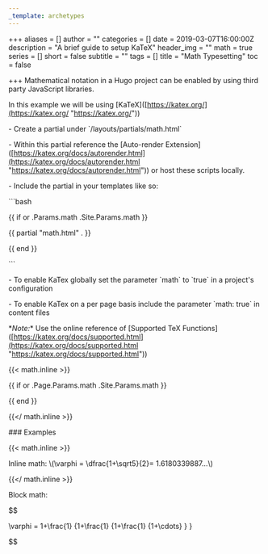 ```yaml
---
_template: archetypes
---
```


+++
aliases = []
author = ""
categories = []
date = 2019-03-07T16:00:00Z
description = "A brief guide to setup KaTeX"
header_img = ""
math = true
series = []
short = false
subtitle = ""
tags = []
title = "Math Typesetting"
toc = false

+++
Mathematical notation in a Hugo project can be enabled by using third party JavaScript libraries.

<!--more-->

In this example we will be using \[KaTeX\]([https://katex.org/](https://katex.org/ "https://katex.org/"))

\- Create a partial under \`/layouts/partials/math.html\`

\- Within this partial reference the \[Auto-render Extension\]([https://katex.org/docs/autorender.html](https://katex.org/docs/autorender.html "https://katex.org/docs/autorender.html")) or host these scripts locally.

\- Include the partial in your templates like so:  

\`\`\`bash

{{ if or .Params.math .Site.Params.math }}

{{ partial "math.html" . }}

{{ end }}

\`\`\`

\- To enable KaTex globally set the parameter \`math\` to \`true\` in a project's configuration

\- To enable KaTex on a per page basis include the parameter \`math: true\` in content files

\**Note:** Use the online reference of \[Supported TeX Functions\]([https://katex.org/docs/supported.html](https://katex.org/docs/supported.html "https://katex.org/docs/supported.html"))

{{< math.inline >}}

{{ if or .Page.Params.math .Site.Params.math }}

<!-- KaTeX -->

<link rel="stylesheet" href="[https://cdn.jsdelivr.net/npm/katex@0.11.1/dist/katex.min.css](https://cdn.jsdelivr.net/npm/katex@0.11.1/dist/katex.min.css "https://cdn.jsdelivr.net/npm/katex@0.11.1/dist/katex.min.css")" integrity="sha384-zB1R0rpPzHqg7Kpt0Aljp8JPLqbXI3bhnPWROx27a9N0Ll6ZP/+DiW/UqRcLbRjq" crossorigin="anonymous">

<script defer src="[https://cdn.jsdelivr.net/npm/katex@0.11.1/dist/katex.min.js](https://cdn.jsdelivr.net/npm/katex@0.11.1/dist/katex.min.js "https://cdn.jsdelivr.net/npm/katex@0.11.1/dist/katex.min.js")" integrity="sha384-y23I5Q6l+B6vatafAwxRu/0oK/79VlbSz7Q9aiSZUvyWYIYsd+qj+o24G5ZU2zJz" crossorigin="anonymous"></script>

<script defer src="[https://cdn.jsdelivr.net/npm/katex@0.11.1/dist/contrib/auto-render.min.js](https://cdn.jsdelivr.net/npm/katex@0.11.1/dist/contrib/auto-render.min.js "https://cdn.jsdelivr.net/npm/katex@0.11.1/dist/contrib/auto-render.min.js")" integrity="sha384-kWPLUVMOks5AQFrykwIup5lo0m3iMkkHrD0uJ4H5cjeGihAutqP0yW0J6dpFiVkI" crossorigin="anonymous" onload="renderMathInElement(document.body);"></script>

{{ end }}

{{</ math.inline >}}

\### Examples

{{< math.inline >}}

<p>

Inline math: \\(\\varphi = \\dfrac{1+\\sqrt5}{2}= 1.6180339887…\\)

</p>

{{</ math.inline >}}

Block math:

$$

 \\varphi = 1+\\frac{1} {1+\\frac{1} {1+\\frac{1} {1+\\cdots} } } 

$$
